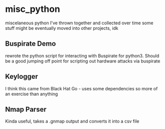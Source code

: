 # misc_python
miscelaneous python I've thrown together and collected over time
some stuff might be eventually moved into other projects, idk

## Buspirate Demo
rewrote the python script for interacting with Buspirate for python3. Should be a good jumping off point for scripting out hardware attacks via buspirate

## Keylogger
I think this came from Black Hat Go - uses some dependencies so more of an exercise than anything

## Nmap Parser
Kinda useful, takes a .gnmap output and converts it into a csv file
